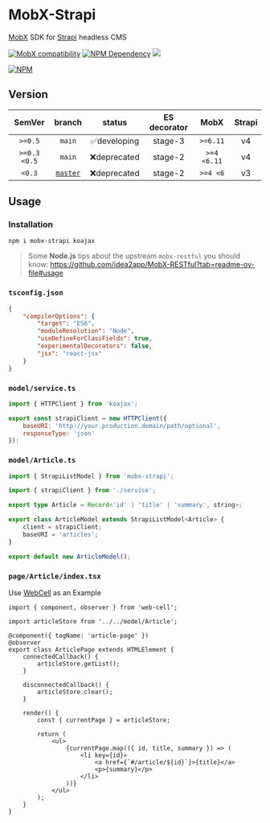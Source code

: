 # MobX-Strapi

[MobX][1] SDK for [Strapi][2] headless CMS

[![MobX compatibility](https://img.shields.io/badge/Compatible-1?logo=mobx&label=MobX%206%2F7)][1]
[![NPM Dependency](https://img.shields.io/librariesio/release/npm/mobx-strapi)][3]
[![](https://raw.githubusercontent.com/sindresorhus/awesome/main/media/mentioned-badge.svg)][4]

[![NPM](https://nodei.co/npm/mobx-strapi.png?downloads=true&downloadRank=true&stars=true)][5]

## Version

|    SemVer    |    branch     |    status    | ES decorator |    MobX     | Strapi |
| :----------: | :-----------: | :----------: | :----------: | :---------: | :----: |
|   `>=0.5`    |    `main`     | ✅developing |   stage-3    |  `>=6.11`   |   v4   |
| `>=0.3 <0.5` |    `main`     | ❌deprecated |   stage-2    | `>=4 <6.11` |   v4   |
|    `<0.3`    | [`master`][6] | ❌deprecated |   stage-2    |  `>=4 <6`   |   v3   |

## Usage

### Installation

```shell
npm i mobx-strapi koajax
```

> Some **Node.js** tips about the upstream `mobx-restful` you should know:
> https://github.com/idea2app/MobX-RESTful?tab=readme-ov-file#usage

### `tsconfig.json`

```json
{
    "compilerOptions": {
        "target": "ES6",
        "moduleResolution": "Node",
        "useDefineForClassFields": true,
        "experimentalDecorators": false,
        "jsx": "react-jsx"
    }
}
```

### `model/service.ts`

```javascript
import { HTTPClient } from 'koajax';

export const strapiClient = new HTTPClient({
    baseURI: 'http://your.production.domain/path/optional',
    responseType: 'json'
});
```

### `model/Article.ts`

```typescript
import { StrapiListModel } from 'mobx-strapi';

import { strapiClient } from './service';

export type Article = Record<'id' | 'title' | 'summary', string>;

export class ArticleModel extends StrapiListModel<Article> {
    client = strapiClient;
    baseURI = 'articles';
}

export default new ArticleModel();
```

### `page/Article/index.tsx`

Use [WebCell][7] as an Example

```tsx
import { component, observer } from 'web-cell';

import articleStore from '../../model/Article';

@component({ tagName: 'article-page' })
@observer
export class ArticlePage extends HTMLElement {
    connectedCallback() {
        articleStore.getList();
    }

    disconnectedCallback() {
        articleStore.clear();
    }

    render() {
        const { currentPage } = articleStore;

        return (
            <ul>
                {currentPage.map(({ id, title, summary }) => (
                    <li key={id}>
                        <a href={`#/article/${id}`}>{title}</a>
                        <p>{summary}</p>
                    </li>
                ))}
            </ul>
        );
    }
}
```

[1]: https://mobx.js.org/
[2]: https://strapi.io/
[3]: https://libraries.io/npm/mobx-strapi
[4]: https://github.com/strapi/awesome-strapi
[5]: https://nodei.co/npm/mobx-strapi/
[6]: https://github.com/idea2app/MobX-RESTful/tree/master
[7]: https://github.com/EasyWebApp/WebCell
